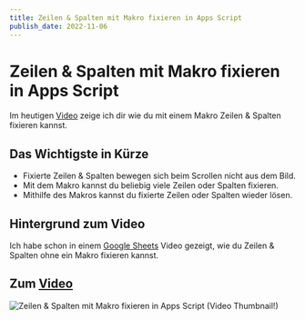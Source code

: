 ```yaml
---
title: Zeilen & Spalten mit Makro fixieren in Apps Script
publish_date: 2022-11-06
---
```


# Zeilen & Spalten mit Makro fixieren in Apps Script

Im heutigen [Video](https://youtu.be/IvgTjUSWtsQ) zeige ich dir wie du mit einem Makro Zeilen & Spalten fixieren kannst. 

## Das Wichtigste in Kürze

- Fixierte Zeilen & Spalten bewegen sich beim Scrollen nicht aus dem Bild.
- Mit dem Makro kannst du beliebig viele Zeilen oder Spalten fixieren.
- Mithilfe des Makros kannst du fixierte Zeilen oder Spalten wieder lösen.

## Hintergrund zum Video

Ich habe schon in einem [Google Sheets](https://youtu.be/734DV8XWCuI) Video gezeigt, wie du Zeilen & Spalten ohne ein Makro fixieren kannst. 

## Zum [Video](https://youtu.be/IvgTjUSWtsQ)

![Zeilen & Spalten mit Makro fixieren in Apps Script (Video Thumbnail!)](../thumbnails/Fertig390.jpg "Zeilen & Spalten mit Makro fixieren in Apps Script (Video Thumbnail!)")